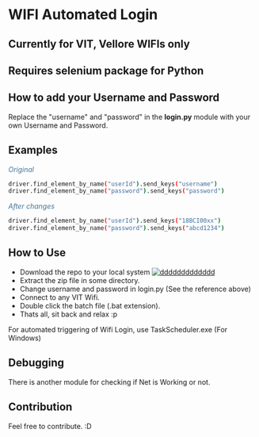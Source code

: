 # WIFI Automated Login
## Currently for VIT, Vellore WIFIs only
## Requires selenium package for Python

## How to add your Username and Password
<p>Replace the "username" and "password" in the <b>login.py</b> module with your own Username and Password.</p>

## Examples
<font color="#487799"><i><p>Original</p></i></font>

```sh
driver.find_element_by_name("userId").send_keys("username")
driver.find_element_by_name("password").send_keys("password")
```

<font color="#487799"><i><p>After changes</p></i></font>

```sh
driver.find_element_by_name("userId").send_keys("18BCI00xx")
driver.find_element_by_name("password").send_keys("abcd1234")
```

## How to Use
<p><ul>
  <li>Download the repo to your local system
    <a href="https://ibb.co/bUjj6L"><img src="https://preview.ibb.co/d92FD0/ddddddddddddd.jpg" alt="ddddddddddddd" border="0"></a>
  <li>Extract the zip file in some directory.
  <li>Change username and password in login.py (See the reference above)
  <li>Connect to any VIT Wifi.
  <li>Double click the batch file (.bat extension).
  <li>Thats all, sit back and relax :p
  </ul>
For automated triggering of Wifi Login, use TaskScheduler.exe (For Windows)
</p>

## Debugging
<p>There is another module for checking if Net is Working or not. </p>

## Contribution
<p> Feel free to contribute. :D </p>
